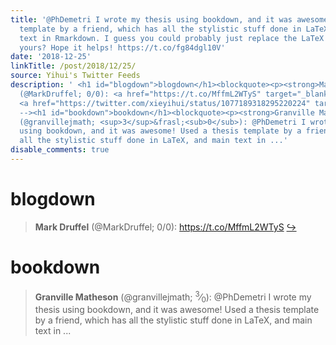```yaml
---
title: '@PhDemetri I wrote my thesis using bookdown, and it was awesome! Used a thesis
  template by a friend, which has all the stylistic stuff done in LaTeX, and main
  text in Rmarkdown. I guess you could probably just replace the LaTeX stuff with
  yours? Hope it helps! https://t.co/fg84dgl10V'
date: '2018-12-25'
linkTitle: /post/2018/12/25/
source: Yihui's Twitter Feeds
description: ' <h1 id="blogdown">blogdown</h1><blockquote><p><strong>Mark Druffel</strong>
  (@MarkDruffel; 0/0): <a href="https://t.co/MffmL2WTyS" target="_blank">https://t.co/MffmL2WTyS</a>
  <a href="https://twitter.com/xieyihui/status/1077189318295220224" target="_blank">&#8618;</a></p></blockquote><!--
  --><h1 id="bookdown">bookdown</h1><blockquote><p><strong>Granville Matheson</strong>
  (@granvillejmath; <sup>3</sup>&frasl;<sub>0</sub>): @PhDemetri I wrote my thesis
  using bookdown, and it was awesome! Used a thesis template by a friend, which has
  all the stylistic stuff done in LaTeX, and main text in ...'
disable_comments: true
---
```

 <h1 id="blogdown">blogdown</h1><blockquote><p><strong>Mark Druffel</strong> (@MarkDruffel; 0/0): <a href="https://t.co/MffmL2WTyS" target="_blank">https://t.co/MffmL2WTyS</a> <a href="https://twitter.com/xieyihui/status/1077189318295220224" target="_blank">&#8618;</a></p></blockquote><!-- --><h1 id="bookdown">bookdown</h1><blockquote><p><strong>Granville Matheson</strong> (@granvillejmath; <sup>3</sup>&frasl;<sub>0</sub>): @PhDemetri I wrote my thesis using bookdown, and it was awesome! Used a thesis template by a friend, which has all the stylistic stuff done in LaTeX, and main text in ...